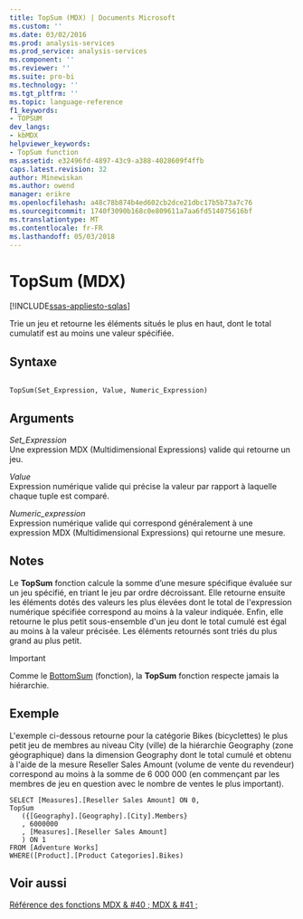 ```yaml
---
title: TopSum (MDX) | Documents Microsoft
ms.custom: ''
ms.date: 03/02/2016
ms.prod: analysis-services
ms.prod_service: analysis-services
ms.component: ''
ms.reviewer: ''
ms.suite: pro-bi
ms.technology: ''
ms.tgt_pltfrm: ''
ms.topic: language-reference
f1_keywords:
- TOPSUM
dev_langs:
- kbMDX
helpviewer_keywords:
- TopSum function
ms.assetid: e32496fd-4897-43c9-a388-4028609f4ffb
caps.latest.revision: 32
author: Minewiskan
ms.author: owend
manager: erikre
ms.openlocfilehash: a48c78b874b4ed602cb2dce21dbc17b5b73a7c76
ms.sourcegitcommit: 1740f3090b168c0e809611a7aa6fd514075616bf
ms.translationtype: MT
ms.contentlocale: fr-FR
ms.lasthandoff: 05/03/2018
---
```

# <a name="topsum-mdx"></a>TopSum (MDX)
[!INCLUDE[ssas-appliesto-sqlas](../includes/ssas-appliesto-sqlas.md)]

  Trie un jeu et retourne les éléments situés le plus en haut, dont le total cumulatif est au moins une valeur spécifiée.  
  
## <a name="syntax"></a>Syntaxe  
  
```  
  
TopSum(Set_Expression, Value, Numeric_Expression)   
```  
  
## <a name="arguments"></a>Arguments  
 *Set_Expression*  
 Une expression MDX (Multidimensional Expressions) valide qui retourne un jeu.  
  
 *Value*  
 Expression numérique valide qui précise la valeur par rapport à laquelle chaque tuple est comparé.  
  
 *Numeric_expression*  
 Expression numérique valide qui correspond généralement à une expression MDX (Multidimensional Expressions) qui retourne une mesure.  
  
## <a name="remarks"></a>Notes  
 Le **TopSum** fonction calcule la somme d’une mesure spécifique évaluée sur un jeu spécifié, en triant le jeu par ordre décroissant. Elle retourne ensuite les éléments dotés des valeurs les plus élevées dont le total de l'expression numérique spécifiée correspond au moins à la valeur indiquée. Enfin, elle retourne le plus petit sous-ensemble d'un jeu dont le total cumulé est égal au moins à la valeur précisée. Les éléments retournés sont triés du plus grand au plus petit.  
  
> [!IMPORTANT]  
>  Comme le [BottomSum](../mdx/bottomsum-mdx.md) (fonction), la **TopSum** fonction respecte jamais la hiérarchie.  
  
## <a name="example"></a>Exemple  
 L'exemple ci-dessous retourne pour la catégorie Bikes (bicyclettes) le plus petit jeu de membres au niveau City (ville) de la hiérarchie Geography (zone géographique) dans la dimension Geography dont le total cumulé et obtenu à l'aide de la mesure Reseller Sales Amount (volume de vente du revendeur) correspond au moins à la somme de 6 000 000 (en commençant par les membres de jeu en question avec le nombre de ventes le plus important).  
  
```  
SELECT [Measures].[Reseller Sales Amount] ON 0,  
TopSum  
   ({[Geography].[Geography].[City].Members}  
   , 6000000  
   , [Measures].[Reseller Sales Amount]  
   ) ON 1  
FROM [Adventure Works]  
WHERE([Product].[Product Categories].Bikes)  
```  
  
## <a name="see-also"></a>Voir aussi  
 [Référence des fonctions MDX & #40 ; MDX & #41 ;](../mdx/mdx-function-reference-mdx.md)  
  
  
